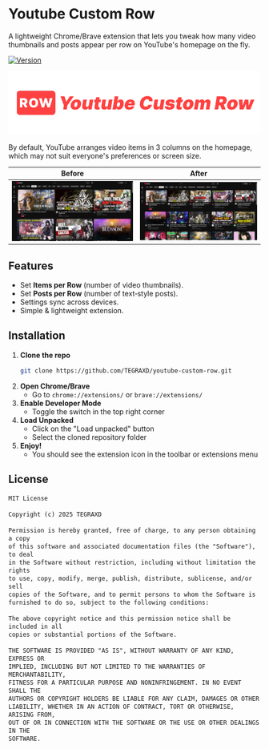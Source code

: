 # Youtube Custom Row

A lightweight Chrome/Brave extension that lets you tweak how many video thumbnails and posts appear per row on YouTube's homepage on the fly.

[![Version](https://img.shields.io/badge/version-1.0.0-blue)](https://github.com/TEGRAXD/youtube-custom-row)

![](static/image.png)

By default, YouTube arranges video items in 3 columns on the homepage, which may not suit everyone's preferences or screen size.

| Before                              | After                              |
|-------------------------------------|------------------------------------|
| ![](static/three-items-per-row.png) | ![](static/five-items-per-row.png) |

## Features
- Set **Items per Row** (number of video thumbnails).
- Set **Posts per Row** (number of text‑style posts).
- Settings sync across devices.
- Simple & lightweight extension.

## Installation
1. **Clone the repo**  
   ```bash
   git clone https://github.com/TEGRAXD/youtube-custom-row.git
   ```
2. **Open Chrome/Brave**
    - Go to `chrome://extensions/` or `brave://extensions/`
3. **Enable Developer Mode**
    - Toggle the switch in the top right corner
4. **Load Unpacked**
    - Click on the "Load unpacked" button
    - Select the cloned repository folder
5. **Enjoy!**
    - You should see the extension icon in the toolbar or extensions menu

## License
```
MIT License

Copyright (c) 2025 TEGRAXD

Permission is hereby granted, free of charge, to any person obtaining a copy
of this software and associated documentation files (the "Software"), to deal
in the Software without restriction, including without limitation the rights
to use, copy, modify, merge, publish, distribute, sublicense, and/or sell
copies of the Software, and to permit persons to whom the Software is
furnished to do so, subject to the following conditions:

The above copyright notice and this permission notice shall be included in all
copies or substantial portions of the Software.

THE SOFTWARE IS PROVIDED "AS IS", WITHOUT WARRANTY OF ANY KIND, EXPRESS OR
IMPLIED, INCLUDING BUT NOT LIMITED TO THE WARRANTIES OF MERCHANTABILITY,
FITNESS FOR A PARTICULAR PURPOSE AND NONINFRINGEMENT. IN NO EVENT SHALL THE
AUTHORS OR COPYRIGHT HOLDERS BE LIABLE FOR ANY CLAIM, DAMAGES OR OTHER
LIABILITY, WHETHER IN AN ACTION OF CONTRACT, TORT OR OTHERWISE, ARISING FROM,
OUT OF OR IN CONNECTION WITH THE SOFTWARE OR THE USE OR OTHER DEALINGS IN THE
SOFTWARE.
```